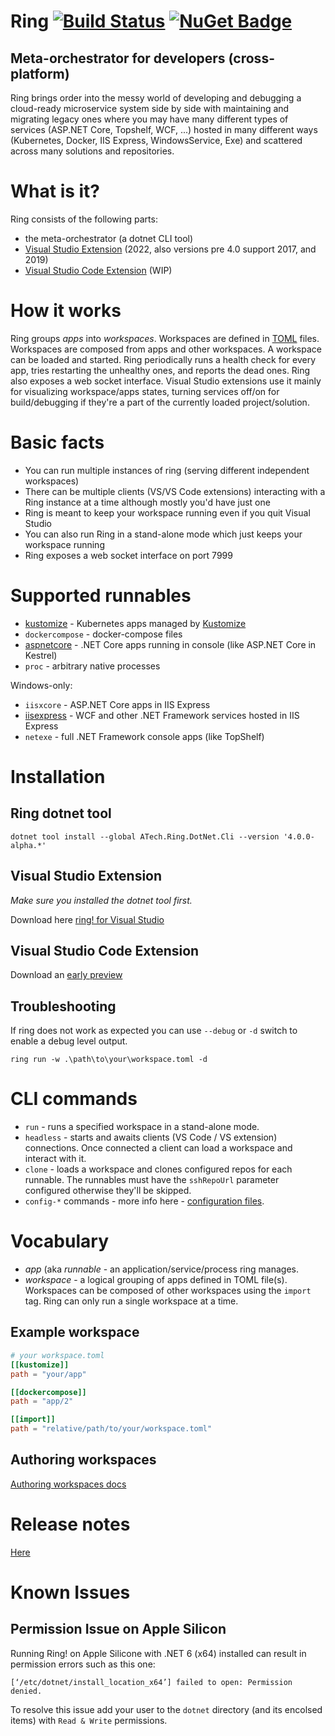 # Ring [![Build Status](https://dev.azure.com/AccountTechnologies/Ring/_apis/build/status/AccountTechnologies.ring?branchName=master)](https://dev.azure.com/AccountTechnologies/Ring/_build/latest?definitionId=2&branchName=master) [![NuGet Badge](https://buildstats.info/nuget/ATech.Ring.Dotnet.Cli?includePreReleases=true)](https://www.nuget.org/packages/ATech.Ring.Dotnet.Cli)

## Meta-orchestrator for developers (cross-platform)

Ring brings order into the messy world of developing and debugging a cloud-ready microservice system side by side with maintaining and migrating legacy ones where you may have many different types of services (ASP.NET Core, Topshelf, WCF, ...) hosted in many different ways (Kubernetes, Docker, IIS Express, WindowsService, Exe) and scattered across many solutions and repositories. 

# What is it?

Ring consists of the following parts:

* the meta-orchestrator (a dotnet CLI tool)
* [Visual Studio Extension](https://marketplace.visualstudio.com/items?itemName=account-technologies.ring-vsix) (2022, also versions pre 4.0 support 2017, and 2019)
* [Visual Studio Code Extension](https://marketplace.visualstudio.com/items?itemName=account-technologies.ring-vscode) (WIP)

# How it works

Ring groups *apps* into *workspaces*. Workspaces are defined in [TOML](https://github.com/toml-lang/toml) files. 
Workspaces are composed from apps and other workspaces. A workspace can be loaded and started. 
Ring periodically runs a health check for every app, tries restarting the unhealthy ones, and reports the dead ones.
Ring also exposes a web socket interface. Visual Studio extensions use it mainly for visualizing workspace/apps states,
turning services off/on for build/debugging if they're a part of the currently loaded project/solution.

# Basic facts

* You can run multiple instances of ring (serving different independent workspaces) 
* There can be multiple clients (VS/VS Code extensions) interacting with a Ring instance at a time although mostly you'd have just one
* Ring is meant to keep your workspace running even if you quit Visual Studio
* You can also run Ring in a stand-alone mode which just keeps your workspace running
* Ring exposes a web socket interface on port 7999

# Supported runnables

* [kustomize](docs/runnables/kustomize.md) - Kubernetes apps managed by [Kustomize](https://kustomize.io/)
* `dockercompose` - docker-compose files
* [aspnetcore](docs/runnables/aspnetcore.md) - .NET Core apps running in console (like ASP.NET Core in Kestrel)
* `proc` - arbitrary native processes

Windows-only:

* `iisxcore` - ASP.NET Core apps in IIS Express
* [iisexpress](docs/runnables/iisexpress.md) - WCF and other .NET Framework services hosted in IIS Express
* `netexe` - full .NET Framework console apps (like TopShelf)

# Installation 

## Ring dotnet tool
```
dotnet tool install --global ATech.Ring.DotNet.Cli --version '4.0.0-alpha.*'
```

## Visual Studio Extension

*Make sure you installed the dotnet tool first.*

Download here [ring! for Visual Studio](https://marketplace.visualstudio.com/items?itemName=account-technologies.ring-vsix)

## Visual Studio Code Extension

Download an [early preview](https://marketplace.visualstudio.com/items?itemName=account-technologies.ring-vscode)

## Troubleshooting 

If ring does not work as expected you can use `--debug` or `-d` switch to enable a debug level output.

```
ring run -w .\path\to\your\workspace.toml -d
```

# CLI commands

* `run` - runs a specified workspace in a stand-alone mode.
* `headless` - starts and awaits clients (VS Code / VS extension) connections. Once connected a client can load a workspace and interact with it.
* `clone` - loads a workspace and clones configured repos for each runnable. The runnables must have the `sshRepoUrl` parameter configured otherwise they'll be skipped.
* `config-*` commands - more info here - [configuration files](./docs/configuration.md).

# Vocabulary

* *app* (aka *runnable* - an application/service/process ring manages.
* *workspace* - a logical grouping of apps defined in TOML file(s). 
  Workspaces can be composed of other workspaces using the `import` tag. 
  Ring can only run a single workspace at a time. 

## Example workspace

```toml
# your workspace.toml
[[kustomize]]
path = "your/app"

[[dockercompose]]
path = "app/2"

[[import]]
path = "relative/path/to/your/workspace.toml"
```

## Authoring workspaces

[Authoring workspaces docs](docs/authoring-workspaces.md)

# Release notes

[Here](RELEASENOTES.md)

# Known Issues
## Permission Issue on Apple Silicon
Running Ring! on Apple Silicone with .NET 6 (x64) installed can result in permission errors such as this one:

```
[‘/etc/dotnet/install_location_x64’] failed to open: Permission denied.
```

To resolve this issue add your user to the `dotnet` directory (and its encolsed items) with `Read & Write` permissions.

